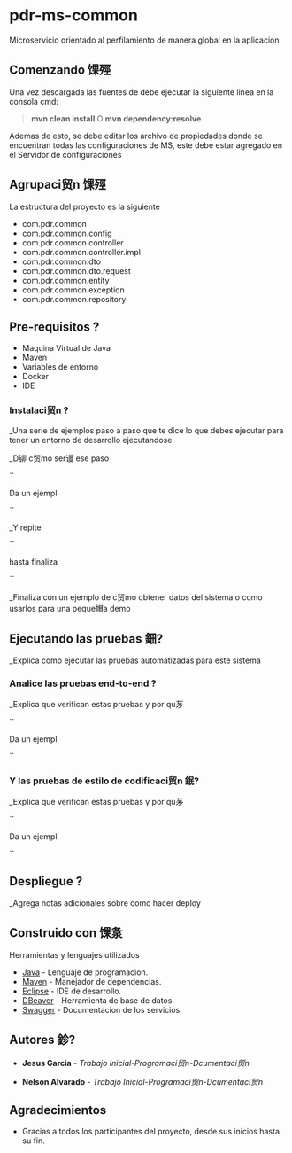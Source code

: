 # pdr-ms-common

Microservicio orientado al perfilamiento de manera global en la aplicacion

## Comenzando 馃殌

Una vez descargada las fuentes de debe ejecutar la siguiente linea en la consola cmd:
> **mvn clean install**
O
> **mvn dependency:resolve**

Ademas de esto, se debe editar los archivo de propiedades donde se encuentran todas las configuraciones de MS, este debe estar agregado en el Servidor de configuraciones
 
## Agrupaci贸n 馃殌
La estructura del proyecto es la siguiente

- com.pdr.common
- com.pdr.common.config
- com.pdr.common.controller
- com.pdr.common.controller.impl
- com.pdr.common.dto
- com.pdr.common.dto.request
- com.pdr.common.entity
- com.pdr.common.exception
- com.pdr.common.repository

## Pre-requisitos ?

- Maquina Virtual de Java
- Maven
- Variables de entorno
- Docker 
- IDE


### Instalaci贸n ?


_Una serie de ejemplos paso a paso que te dice lo que debes ejecutar para tener un entorno de desarrollo ejecutandose


_D铆 c贸mo ser谩 ese paso


``

Da un ejempl

``


_Y repite


``

hasta finaliza

``


_Finaliza con un ejemplo de c贸mo obtener datos del sistema o como usarlos para una peque帽a demo


## Ejecutando las pruebas 鈿?


_Explica como ejecutar las pruebas automatizadas para este sistema


### Analice las pruebas end-to-end ?


_Explica que verifican estas pruebas y por qu茅


``

Da un ejempl

``


### Y las pruebas de estilo de codificaci贸n 鈱?


_Explica que verifican estas pruebas y por qu茅


``

Da un ejempl

``


## Despliegue ?


_Agrega notas adicionales sobre como hacer deploy


## Construido con 馃洜


Herramientas y lenguajes utilizados


* [Java](https://www.java.com/) - Lenguaje de programacion.
* [Maven](https://maven.apache.org/) - Manejador de dependencias.
* [Eclipse](https://www.eclipse.org/) - IDE de desarrollo.
* [DBeaver](https://dbeaver.io//) - Herramienta de base de datos.
* [Swagger](https://swagger.io/) - Documentacion de los servicios.


## Autores 鉁?

* **Jesus Garcia** - *Trabajo Inicial-Programaci贸n-Dcumentaci贸n* 

* **Nelson Alvarado** - *Trabajo Inicial-Programaci贸n-Dcumentaci贸n* 



## Agradecimientos


* Gracias a todos los participantes del proyecto, desde sus inicios hasta su fin.


